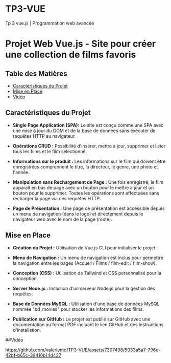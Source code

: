 # TP3-VUE
Tp 3 vue.js | Programmation web avancée
# Projet Web Vue.js - Site pour créer une collection de films favoris

## Table des Matières
- [Caractéristiques du Projet](#caractéristiques-du-projet)
- [Mise en Place](#mise-en-place)
- [Vidéo](#vidéo)

## Caractéristiques du Projet

- **Single Page Application (SPA):** Le site est conçu comme une SPA avec une mise à jour du DOM et de la base de données sans exécuter de requêtes HTTP au navigateur.

- **Opérations CRUD :** Possibilité d'insérer, mettre à jour, supprimer et lister tous les films et le film sélectionné.

- **Informations sur le produit :** Les informations sur le film qui doivent être enregistrées comprennent le titre, la directeur, le genre, une photo et l'année.

- **Manipulation sans Rechargement de Page :** Une fois enregistré, le film apparaît en bas de page avec un bouton pour le mettre à jour et un bouton pour le supprimer. Toutes les opérations sont effectuées sans recharger la page via des requêtes HTTP.

- **Page de Présentation :** Une page de présentation est accessible depuis un menu de navigation (dans le logo) et directement depuis le navigateur web avec le nom de la page (route).

## Mise en Place

- **Création du Projet :** Utilisation de Vue.js CLI pour initialiser le projet.

- **Menu de Navigation :** Un menu de navigation est inclus pour permettre la navigation entre les pages (Accueil / Films / film-edit / film-show).

- **Conception (CSS) :** Utilisation de Tailwind et CSS personnalisé pour la conception.

- **Server Node.js :** Inclusion d'un serveur Node.js pour la gestion des requêtes.

- **Base de Données MySQL :** Utilisation d'une base de données MySQL nommée "bd_movies" pour stocker les informations des films.

- **Publication sur GitHub :** Le projet est publié sur GitHub avec une documentation au format PDF incluant le lien GitHub et des instructions d'installation.

##Vidéo


https://github.com/valeriemo/TP3-VUE/assets/7307498/5033a5a7-796e-42bf-b65c-39410b14d437





